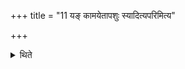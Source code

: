 +++
title = "11 यङ् कामयेतापशुः स्यादित्यपरिमित्य"

+++

<details><summary>थिते</summary>

यं कामयेतापशुः स्यादित्यपरिमित्य तस्येत्युक्तम् ११
</details>
